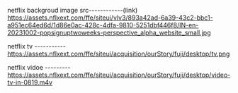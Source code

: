 netflix backgroud image src------------(link)
https://assets.nflxext.com/ffe/siteui/vlv3/893a42ad-6a39-43c2-bbc1-a951ec64ed6d/1d86e0ac-428c-4dfa-9810-5251dbf446f8/IN-en-20231002-popsignuptwoweeks-perspective_alpha_website_small.jpg

netflix tv -----------
https://assets.nflxext.com/ffe/siteui/acquisition/ourStory/fuji/desktop/tv.png

netflix vidoe ---------
https://assets.nflxext.com/ffe/siteui/acquisition/ourStory/fuji/desktop/video-tv-in-0819.m4v
